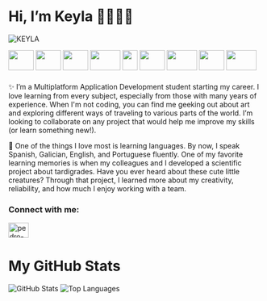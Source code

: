 # Hi, I’m Keyla 👋👩🏾‍💻

![KEYLA](https://github.com/user-attachments/assets/22ba44b6-e5ea-4f91-8895-a79514472051)


<img src="https://github.com/user-attachments/assets/b63dd1ad-2ab4-491a-84e6-8b1559eda46b" width="50" height="40">
<img src="https://github.com/user-attachments/assets/115f4160-40eb-42a3-8dfc-ca6ea821baa9" width="50" height="40">
<img src="https://github.com/user-attachments/assets/17ba3b0f-f16d-4577-90bb-988ee7839c9e" width="50" height="40">
<img src="https://github.com/user-attachments/assets/9a29c7e5-8b7a-4b03-ae30-99aae2169c14" width="60" height="40">
<img src="https://github.com/user-attachments/assets/b25ea6d4-52d8-415d-b1c3-f6ff472fa499" width="30" height="40">
<img src="https://github.com/user-attachments/assets/d7a9f6ee-f4f2-4e1e-9025-6a62824dd949" width="50" height="40">
<img src="https://github.com/user-attachments/assets/10d39fbf-af38-493b-b1da-f7efd2b1cbfc" width="60" height="40">
<img src="https://github.com/user-attachments/assets/9823a91c-46d0-48c6-9a96-7062d2284cfc" width="50" height="40">
<img src="https://github.com/user-attachments/assets/0c8454da-8552-40bc-aa18-321b63e83d54" width="60" height="40" style="margin-bottom: 10px;">

<br>

✨ I’m a Multiplatform Application Development student starting my career. I love learning from every subject, especially from those with many years of experience. When I'm not coding, you can find me geeking out about art and exploring different ways of traveling to various parts of the world. I’m looking to collaborate on any project that would help me improve my skills (or learn something new!).

🐢 One of the things I love most is learning languages. By now, I speak Spanish, Galician, English, and Portuguese fluently. One of my favorite learning memories is when my colleagues and I developed a scientific project about tardigrades. Have you ever heard about these cute little creatures? Through that project, I learned more about my creativity, reliability, and how much I enjoy working with a team.

<p align="left">
<h3 align="left">Connect with me:</h3>
<a href="https://www.linkedin.com/in/keylaiglesias/" target="blank"><img align="center" src="https://cdn.jsdelivr.net/npm/simple-icons@3.0.1/icons/linkedin.svg" alt="pedro-david-acevedo-rodriguez-459647181" height="30" width="40" /></a>
</p>

# My GitHub Stats

![GitHub Stats](https://github-readme-stats.vercel.app/api?username=kiglesiasesteves&show_icons=true&hide_title=true&count_private=true&hide=prs)
![Top Languages](https://github-readme-stats.vercel.app/api/top-langs/?username=kiglesiasesteves&layout=compact)













